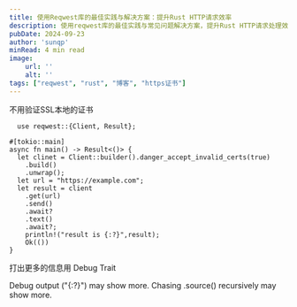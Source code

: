 ```yaml
---
title: 使用Reqwest库的最佳实践与解决方案：提升Rust HTTP请求效率
description: 使用reqwest库的最佳实践与常见问题解决方案，提升Rust HTTP请求处理效率
pubDate: 2024-09-23
author: 'sunqp'
minRead: 4 min read
image:
    url: ''
    alt: ''
tags: ["reqwest", "rust", "博客", "https证书"]
---
```


不用验证SSL本地的证书

```
  use reqwest::{Client, Result};

#[tokio::main]
async fn main() -> Result<()> {
  let clinet = Client::builder().danger_accept_invalid_certs(true)
    .build()
    .unwrap();
  let url = "https://example.com";
  let result = client
    .get(url)
    .send()
    .await?
    .text()
    .await?;
    println!("result is {:?}",result);
    Ok(())
}
```

打出更多的信息用 Debug Trait

Debug output ("{:?}") may show more. Chasing .source() recursively may show more.
